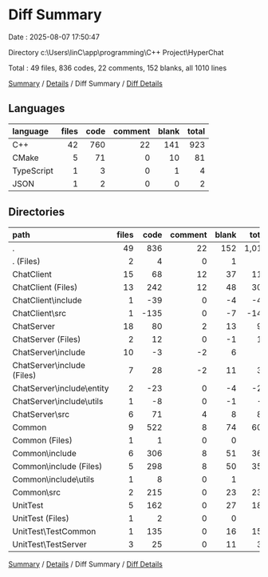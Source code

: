 # Diff Summary

Date : 2025-08-07 17:50:47

Directory c:\\Users\\linC\\app\\programming\\C++ Project\\HyperChat

Total : 49 files,  836 codes, 22 comments, 152 blanks, all 1010 lines

[Summary](results.md) / [Details](details.md) / Diff Summary / [Diff Details](diff-details.md)

## Languages
| language | files | code | comment | blank | total |
| :--- | ---: | ---: | ---: | ---: | ---: |
| C++ | 42 | 760 | 22 | 141 | 923 |
| CMake | 5 | 71 | 0 | 10 | 81 |
| TypeScript | 1 | 3 | 0 | 1 | 4 |
| JSON | 1 | 2 | 0 | 0 | 2 |

## Directories
| path | files | code | comment | blank | total |
| :--- | ---: | ---: | ---: | ---: | ---: |
| . | 49 | 836 | 22 | 152 | 1,010 |
| . (Files) | 2 | 4 | 0 | 1 | 5 |
| ChatClient | 15 | 68 | 12 | 37 | 117 |
| ChatClient (Files) | 13 | 242 | 12 | 48 | 302 |
| ChatClient\\include | 1 | -39 | 0 | -4 | -43 |
| ChatClient\\src | 1 | -135 | 0 | -7 | -142 |
| ChatServer | 18 | 80 | 2 | 13 | 95 |
| ChatServer (Files) | 2 | 12 | 0 | -1 | 11 |
| ChatServer\\include | 10 | -3 | -2 | 6 | 1 |
| ChatServer\\include (Files) | 7 | 28 | -2 | 11 | 37 |
| ChatServer\\include\\entity | 2 | -23 | 0 | -4 | -27 |
| ChatServer\\include\\utils | 1 | -8 | 0 | -1 | -9 |
| ChatServer\\src | 6 | 71 | 4 | 8 | 83 |
| Common | 9 | 522 | 8 | 74 | 604 |
| Common (Files) | 1 | 1 | 0 | 0 | 1 |
| Common\\include | 6 | 306 | 8 | 51 | 365 |
| Common\\include (Files) | 5 | 298 | 8 | 50 | 356 |
| Common\\include\\utils | 1 | 8 | 0 | 1 | 9 |
| Common\\src | 2 | 215 | 0 | 23 | 238 |
| UnitTest | 5 | 162 | 0 | 27 | 189 |
| UnitTest (Files) | 1 | 2 | 0 | 0 | 2 |
| UnitTest\\TestCommon | 1 | 135 | 0 | 16 | 151 |
| UnitTest\\TestServer | 3 | 25 | 0 | 11 | 36 |

[Summary](results.md) / [Details](details.md) / Diff Summary / [Diff Details](diff-details.md)
